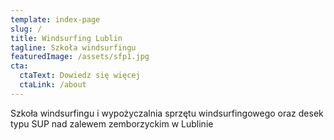 ```yaml
---
template: index-page
slug: /
title: Windsurfing Lublin
tagline: Szkoła windsurfingu
featuredImage: /assets/sfp1.jpg
cta:
  ctaText: Dowiedz się więcej
  ctaLink: /about
---
```


Szkoła windsurfingu i wypożyczalnia sprzętu windsurfingowego oraz desek typu SUP nad zalewem zemborzyckim w Lublinie
